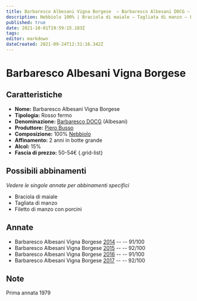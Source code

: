 ```yaml
---
title: Barbaresco Albesani Vigna Borgese  – Barbaresco Albesani DOCG – Piero Busso – Piemonte (IT) – 50-54€ – 5★
description: Nebbiolo 100% | Braciola di maiale – Tagliata di manzo – Filetto di manzo con porcini
published: true
date: 2021-10-01T19:59:15.183Z
tags: 
editor: markdown
dateCreated: 2021-09-24T12:31:16.342Z
---
```


 # Barbaresco Albesani Vigna Borgese

## Caratteristiche
- **Nome:** Barbaresco Albesani Vigna Borgese
- **Tipologia:** Rosso fermo
- **Denominazione:** [Barbaresco DOCG](/denominazioni/Italia/Piemonte/DOCG/Barbaresco) (Albesani)
- **Produttore:** [Piero Busso](/produttori/Italia/Piemonte/Piero-Busso)
- **Composizione:** 100% [Nebbiolo](/vitigni/Italia/nebbiolo)
- **Affinamento:** 2 anni in botte grande
- **Alcol:** 15%
- **Fascia di prezzo:** 50-54€
{.grid-list}



## Possibili abbinamenti
*Vedere le singole annate per abbinamenti specifici*

- Braciola di maiale
- Tagliata di manzo
- Filetto di manzo con porcini

## Annate
- Barbaresco Albesani Vigna Borgese  [2014](vini/Italia/Piemonte/Piero-Busso/Barbaresco-Albesani-Vigna-Borgese/2014) -- <span class="star-5"></span> -- 91/100
- Barbaresco Albesani Vigna Borgese  [2015](vini/Italia/Piemonte/Piero-Busso/Barbaresco-Albesani-Vigna-Borgese/2015) -- <span class="star-5"></span> -- 92/100
- Barbaresco Albesani Vigna Borgese  [2016](vini/Italia/Piemonte/Piero-Busso/Barbaresco-Albesani-Vigna-Borgese/2016) -- <span class="star-5"></span> -- 91/100
- Barbaresco Albesani Vigna Borgese  [2017](vini/Italia/Piemonte/Piero-Busso/Barbaresco-Albesani-Vigna-Borgese/2017) -- <span class="star-5"></span> -- 92/100


## Note

Prima annata 1979